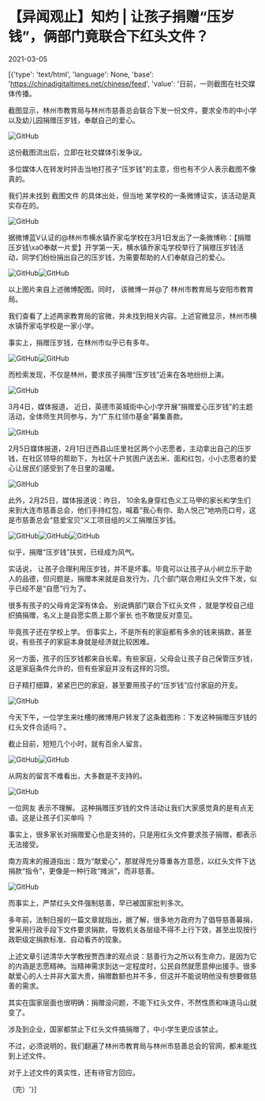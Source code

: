 # 【异闻观止】知灼 | 让孩子捐赠“压岁钱”，俩部门竟联合下红头文件？

2021-03-05

[{'type': 'text/html', 'language': None, 'base': 'https://chinadigitaltimes.net/chinese/feed', 'value': '日前，一则截图在社交媒体传播。

截图显示，林州市教育局与林州市慈善总会联合下发一份文件，要求全市的中小学以及幼儿园捐赠压岁钱，奉献自己的爱心。

![GitHub](https://chinadigitaltimes.net/chinese/files/2021/03/post-663261-60422ae1b6224.)

这份截图流出后，立即在社交媒体引发争议。

多位媒体人在转发时抨击当地打孩子“压岁钱”的主意，但也有不少人表示截图不像真的。

我们并未找到 截图文件 的具体出处，但当地 某学校的一条微博证实，该活动是真实存在的。

![GitHub](https://chinadigitaltimes.net/chinese/files/2021/03/post-663261-60422ae417623.png)

据微博蓝V认证的@林州市横水镇乔家屯学校在3月1日发出了一条微博称：【捐赠压岁钱\xa0奉献一片爱】开学第一天，横水镇乔家屯学校举行了捐赠压岁钱活动，同学们纷纷捐出自己的压岁钱，为需要帮助的人们奉献自己的爱心。

![GitHub](https://chinadigitaltimes.net/chinese/files/2021/03/post-663261-60422ae6946e7.png)![GitHub](https://chinadigitaltimes.net/chinese/files/2021/03/post-663261-60422ae9346a3.png)

以上图片来自上述微博配图。同时， 该微博一并@了 林州市教育局与安阳市教育局。

我们查看了上述两家教育局的官微，并未找到相关内容。上述官微显示，林州市横水镇乔家屯学校是一家小学。

事实上，捐赠压岁钱，在林州市似乎已有多年。

![GitHub](https://chinadigitaltimes.net/chinese/files/2021/03/post-663261-60422aeb19db7.png)![GitHub](https://chinadigitaltimes.net/chinese/files/2021/03/post-663261-60422aed48e5b.png)

而检索发现，不仅是林州，要求孩子捐赠“压岁钱”近来在各地纷纷上演。

![GitHub](https://chinadigitaltimes.net/chinese/files/2021/03/post-663261-60422aeece991.png)

3月4日，媒体报道， 近日，英德市英城街中心小学开展“捐赠爱心压岁钱”的主题活动，全体师生共同参与，为“广东红领巾基金”募集善款。

![GitHub](https://chinadigitaltimes.net/chinese/files/2021/03/post-663261-60422af0a977c.png)

2月5日媒体报道，2月1日迁西县山庄里社区两个小志愿者，主动拿出自己的压岁钱，在社区领导的帮助下，为社区十户贫困户送去米、面和红包，小小志愿者的爱心让居民们感受到了冬日里的温暖。

![GitHub](https://chinadigitaltimes.net/chinese/files/2021/03/post-663261-60422af23edf5.png)

此外，2月25日，媒体报道说：昨日， 10余名身穿红色义工马甲的家长和学生们来到大连市慈善总会，他们手持红包，喊着“我心有你、助人悦己”地响亮口号，这是市慈善总会“慈爱宝贝”义工项目组的义工捐赠压岁钱。

![GitHub](https://chinadigitaltimes.net/chinese/files/2021/03/post-663261-60422af3c2dd9.png)![GitHub](https://chinadigitaltimes.net/chinese/files/2021/03/post-663261-60422af554307.png)![GitHub](https://chinadigitaltimes.net/chinese/files/2021/03/post-663261-60422af72f6bb.png)

似乎，捐赠“压岁钱”扶贫，已经成为风气。

实话说， 让孩子合理利用压岁钱，并不是坏事。毕竟可以让孩子从小树立乐于助人的品德，但问题是，捐赠本来就是自发行为，几个部门联合用红头文件下发，似乎已经不是“自愿”行为了。

很多有孩子的父母肯定深有体会。 别说俩部门联合下红头文件 ，就是学校自己组织搞捐赠，名义上是自愿实质上那个家长 也不敢提反对意见。

毕竟孩子还在学校上学。 但事实上，不是所有的家庭都有多余的钱来捐款，甚至说，有些孩子的家庭本身就是经济就比较困难。

另一方面，孩子的压岁钱都来自长辈。有些家庭，父母会让孩子自己保管压岁钱，这是家庭条件允许的，但有些家庭并没有这样的习惯。

日子精打细算，紧紧巴巴的家庭，甚至要用孩子的“压岁钱”应付家庭的开支。

![GitHub](https://chinadigitaltimes.net/chinese/files/2021/03/post-663261-60422af996be1.png)

今天下午，一位学生来吐槽的微博用户转发了这条截图称：下发这种捐赠压岁钱的红头文件合适吗？。

截止目前，短短几个小时，就有百余人留言。

![GitHub](https://chinadigitaltimes.net/chinese/files/2021/03/post-663261-60422afb988f5.png)![GitHub](https://chinadigitaltimes.net/chinese/files/2021/03/post-663261-60422afd72b61.png)

从网友的留言不难看出，大多数是不支持的。

![GitHub](https://chinadigitaltimes.net/chinese/files/2021/03/post-663261-60422aff0499c.png)

一位网友 表示不理解。 这种捐赠压岁钱的文件活动让我们大家感觉真的是有点无语。这是让孩子们买单吗 ？

事实上，很多家长对捐赠爱心也是支持的，只是用红头文件要求孩子捐赠，都表示无法接受。

南方周末的报道指出：既为“献爱心”，那就得充分尊重各方意愿，以红头文件下达捐款“指令”，更像是一种行政“摊派”，而非慈善。

![GitHub](https://chinadigitaltimes.net/chinese/files/2021/03/post-663261-60422b00893e2.png)

而事实上，严禁红头文件强制慈善，早已被国家批判多次。

多年前，法制日报的一篇文章就指出，据了解，很多地方政府为了倡导慈善募捐，曾采用行政手段下文件要求捐款，导致机关各层级不得不上行下效，甚至出现按行政职级定捐款标准、自动看齐的现象。

上述文章引述清华大学教授贾西津的观点说：慈善行为之所以有生命力，是因为它的内涵是志愿精神。当精神需求到达一定程度时，公民自然就愿意伸出援手。很多献爱心的人士并非大富大贵，捐赠数额也并不多，但这并不能说明他没有想要做慈善的需求。

其实在国家层面也很明确：捐赠没问题，不能下红头文件，不然性质和味道马山就变了。

涉及到企业，国家都禁止下红头文件搞捐赠了，中小学生更应该禁止。

不过，必须说明的，我们翻遍了林州市教育局与林州市慈善总会的官网，都未能找到上述文件。

对于上述文件的真实性，还有待官方回应。

（完）'}]